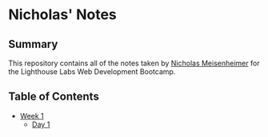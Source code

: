 # Nicholas' Notes
## Summary
This repository contains all of the notes taken by [Nicholas Meisenheimer](https://github.com/souredoutlook) for the Lighthouse Labs Web Development Bootcamp.
## Table of Contents
* [Week 1](/Week_1)
  * [Day 1](/Day_1)